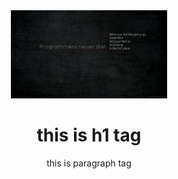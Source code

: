 <div align='center'>
  <img src='./image.png' width='250px'/>
  <h1>this is h1 tag</h1>

 <p>this is paragraph tag</p> 

<div/>

